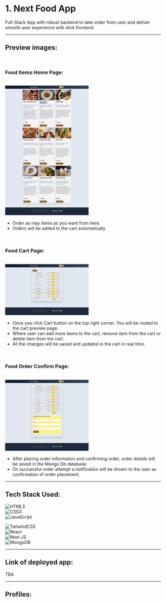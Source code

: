 # 1. Next Food App

Full-Stack App with robust backend to take order from user and deliver smooth user experience with slick frontend.

---

## Preview images:

<br/>

### Food Items Home Page:

<br/>

<img src="./images/2.png" width="270" />

- Order as may items as you want from here.
- Orders will be added to the cart automatically.

<br/>

### Food Cart Page:

<br/>
<img src="./images/3.png" width="270" />

- Once you click Cart button on the top right corner, You will be routed to the cart preview page.
- Where user can add more items to the cart, remove item
  from the cart or delete item from the cart.
- All the changes will be saved and updated in the cart in real time.

<br/>

### Food Order Confirm Page:

<br/>
<img src="./images/1.png"  width="270" />

- After placing order information and confirming order, order details will be saved in the Mongo Db database.
- On successful order attempt a notification will be shown
  to the user as confirmation of order placement.

---

## Tech Stack Used:

![HTML5](https://img.shields.io/badge/html5-%23E34F26.svg?style=for-the-badge&logo=html5&logoColor=white)  
![CSS3](https://img.shields.io/badge/css3-%231572B6.svg?style=for-the-badge&logo=css3&logoColor=white)  
![JavaScript](https://img.shields.io/badge/javascript-%23323330.svg?style=for-the-badge&logo=javascript&logoColor=%23F7DF1E)

![TailwindCSS](https://img.shields.io/badge/tailwindcss-%2338B2AC.svg?style=for-the-badge&logo=tailwind-css&logoColor=white)  
![React](https://img.shields.io/badge/react-%2320232a.svg?style=for-the-badge&logo=react&logoColor=%2361DAFB)  
![Next JS](https://img.shields.io/badge/Next-black?style=for-the-badge&logo=next.js&logoColor=white)  
![MongoDB](https://img.shields.io/badge/MongoDB-%234ea94b.svg?style=for-the-badge&logo=mongodb&logoColor=white)

---

## Link of deployed app:

TBA

---

## Profiles:
